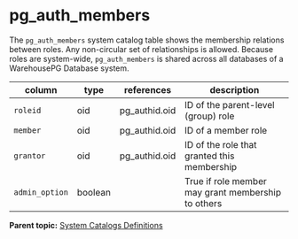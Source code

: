 # pg_auth_members 

The `pg_auth_members` system catalog table shows the membership relations between roles. Any non-circular set of relationships is allowed. Because roles are system-wide, `pg_auth_members` is shared across all databases of a WarehousePG Database system.

|column|type|references|description|
|------|----|----------|-----------|
|`roleid`|oid|pg\_authid.oid|ID of the parent-level \(group\) role|
|`member`|oid|pg\_authid.oid|ID of a member role|
|`grantor`|oid|pg\_authid.oid|ID of the role that granted this membership|
|`admin_option`|boolean| |True if role member may grant membership to others|

**Parent topic:** [System Catalogs Definitions](../system_catalogs/catalog_ref-html.html)

